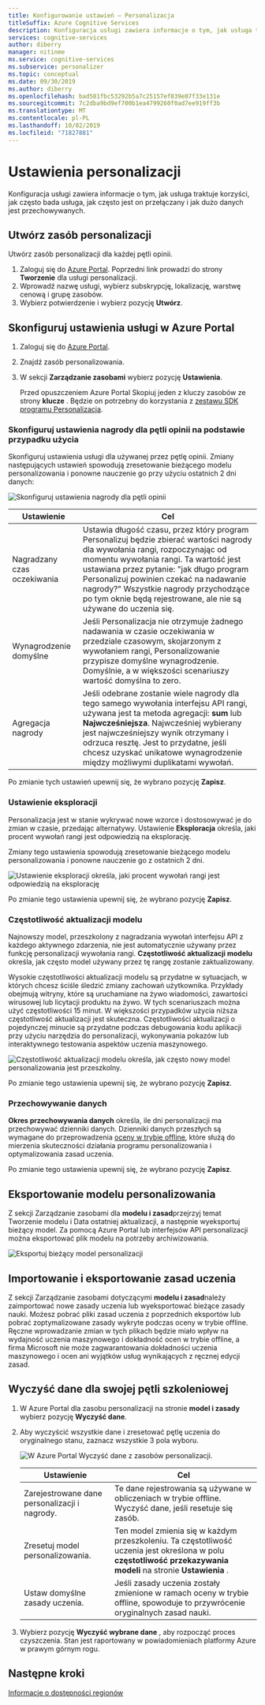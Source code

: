 ```yaml
---
title: Konfigurowanie ustawień — Personalizacja
titleSuffix: Azure Cognitive Services
description: Konfiguracja usługi zawiera informacje o tym, jak usługa traktuje korzyści, jak często bada usługa, jak często jest on przełączany i jak dużo danych jest przechowywanych.
services: cognitive-services
author: diberry
manager: nitinme
ms.service: cognitive-services
ms.subservice: personalizer
ms.topic: conceptual
ms.date: 09/30/2019
ms.author: diberry
ms.openlocfilehash: bad581fbc53292b5a7c25157ef839e07f33e131e
ms.sourcegitcommit: 7c2dba9bd9ef700b1ea4799260f0ad7ee919ff3b
ms.translationtype: MT
ms.contentlocale: pl-PL
ms.lasthandoff: 10/02/2019
ms.locfileid: "71827881"
---
```

# <a name="personalizer-settings"></a>Ustawienia personalizacji

Konfiguracja usługi zawiera informacje o tym, jak usługa traktuje korzyści, jak często bada usługa, jak często jest on przełączany i jak dużo danych jest przechowywanych.

## <a name="create-personalizer-resource"></a>Utwórz zasób personalizacji

Utwórz zasób personalizacji dla każdej pętli opinii. 

1. Zaloguj się do [Azure Portal](https://ms.portal.azure.com/#create/Microsoft.CognitiveServicesPersonalizer). Poprzedni link prowadzi do strony **Tworzenie** dla usługi personalizacji. 
1. Wprowadź nazwę usługi, wybierz subskrypcję, lokalizację, warstwę cenową i grupę zasobów.
1. Wybierz potwierdzenie i wybierz pozycję **Utwórz**.

## <a name="configure-service-settings-in-the-azure-portal"></a>Skonfiguruj ustawienia usługi w Azure Portal

1. Zaloguj się do [Azure Portal](https://ms.portal.azure.com/#create/Microsoft.CognitiveServicesPersonalizer).
1. Znajdź zasób personalizowania. 
1. W sekcji **Zarządzanie zasobami** wybierz pozycję **Ustawienia**.

    Przed opuszczeniem Azure Portal Skopiuj jeden z kluczy zasobów ze strony **klucze** . Będzie on potrzebny do korzystania z [zestawu SDK programu Personalizacja](https://docs.microsoft.com/dotnet/api/microsoft.azure.cognitiveservices.personalizer).

### <a name="configure-reward-settings-for-the-feedback-loop-based-on-use-case"></a>Skonfiguruj ustawienia nagrody dla pętli opinii na podstawie przypadku użycia

Skonfiguruj ustawienia usługi dla używanej przez pętlę opinii. Zmiany następujących ustawień spowodują zresetowanie bieżącego modelu personalizowania i ponowne nauczenie go przy użyciu ostatnich 2 dni danych:

![Skonfiguruj ustawienia nagrody dla pętli opinii](media/settings/configure-model-reward-settings.png)

|Ustawienie|Cel|
|--|--|
|Nagradzany czas oczekiwania|Ustawia długość czasu, przez który program Personalizuj będzie zbierać wartości nagrody dla wywołania rangi, rozpoczynając od momentu wywołania rangi. Ta wartość jest ustawiana przez pytanie: "jak długo program Personalizuj powinien czekać na nadawanie nagrody?" Wszystkie nagrody przychodzące po tym oknie będą rejestrowane, ale nie są używane do uczenia się.|
|Wynagrodzenie domyślne|Jeśli Personalizacja nie otrzymuje żadnego nadawania w czasie oczekiwania w przedziale czasowym, skojarzonym z wywołaniem rangi, Personalizowanie przypisze domyślne wynagrodzenie. Domyślnie, a w większości scenariuszy wartość domyślna to zero.|
|Agregacja nagrody|Jeśli odebrane zostanie wiele nagrody dla tego samego wywołania interfejsu API rangi, używana jest ta metoda agregacji: **sum** lub **Najwcześniejsza**. Najwcześniej wybierany jest najwcześniejszy wynik otrzymany i odrzuca resztę. Jest to przydatne, jeśli chcesz uzyskać unikatowe wynagrodzenie między możliwymi duplikatami wywołań. |

Po zmianie tych ustawień upewnij się, że wybrano pozycję **Zapisz**.

### <a name="exploration-setting"></a>Ustawienie eksploracji 

Personalizacja jest w stanie wykrywać nowe wzorce i dostosowywać je do zmian w czasie, przedając alternatywy. Ustawienie **Eksploracja** określa, jaki procent wywołań rangi jest odpowiedzią na eksplorację. 

Zmiany tego ustawienia spowodują zresetowanie bieżącego modelu personalizowania i ponowne nauczenie go z ostatnich 2 dni.

![Ustawienie eksploracji określa, jaki procent wywołań rangi jest odpowiedzią na eksplorację](media/settings/configure-exploration-setting.png)

Po zmianie tego ustawienia upewnij się, że wybrano pozycję **Zapisz**.

### <a name="model-update-frequency"></a>Częstotliwość aktualizacji modelu

Najnowszy model, przeszkolony z nagradzania wywołań interfejsu API z każdego aktywnego zdarzenia, nie jest automatycznie używany przez funkcję personalizacji wywołania rangi. **Częstotliwość aktualizacji modelu** określa, jak często model używany przez tę rangę zostanie zaktualizowany. 

Wysokie częstotliwości aktualizacji modelu są przydatne w sytuacjach, w których chcesz ściśle śledzić zmiany zachowań użytkownika. Przykłady obejmują witryny, które są uruchamiane na żywo wiadomości, zawartości wirusowej lub licytacji produktu na żywo. W tych scenariuszach można użyć częstotliwości 15 minut. W większości przypadków użycia niższa częstotliwość aktualizacji jest skuteczna. Częstotliwości aktualizacji o pojedynczej minucie są przydatne podczas debugowania kodu aplikacji przy użyciu narzędzia do personalizacji, wykonywania pokazów lub interaktywnego testowania aspektów uczenia maszynowego.

![Częstotliwość aktualizacji modelu określa, jak często nowy model personalizowania jest przeszkolny.](media/settings/configure-model-update-frequency-settings-15-minutes.png)

Po zmianie tego ustawienia upewnij się, że wybrano pozycję **Zapisz**.

### <a name="data-retention"></a>Przechowywanie danych

**Okres przechowywania danych** określa, ile dni personalizacji ma przechowywać dzienniki danych. Dzienniki danych przeszłych są wymagane do przeprowadzenia [oceny w trybie offline](concepts-offline-evaluation.md), które służą do mierzenia skuteczności działania programu personalizowania i optymalizowania zasad uczenia.

Po zmianie tego ustawienia upewnij się, że wybrano pozycję **Zapisz**.

## <a name="export-the-personalizer-model"></a>Eksportowanie modelu personalizowania

Z sekcji Zarządzanie zasobami dla **modelu i zasad**przejrzyj temat Tworzenie modelu i Data ostatniej aktualizacji, a następnie wyeksportuj bieżący model. Za pomocą Azure Portal lub interfejsów API personalizacji można eksportować plik modelu na potrzeby archiwizowania. 

![Eksportuj bieżący model personalizacji](media/settings/export-current-personalizer-model.png)

## <a name="import-and-export-learning-policy"></a>Importowanie i eksportowanie zasad uczenia

Z sekcji Zarządzanie zasobami dotyczącymi **modelu i zasad**należy zaimportować nowe zasady uczenia lub wyeksportować bieżące zasady nauki.
Możesz pobrać pliki zasad uczenia z poprzednich eksportów lub pobrać zoptymalizowane zasady wykryte podczas oceny w trybie offline. Ręczne wprowadzanie zmian w tych plikach będzie miało wpływ na wydajność uczenia maszynowego i dokładność ocen w trybie offline, a firma Microsoft nie może zagwarantowania dokładności uczenia maszynowego i ocen ani wyjątków usług wynikających z ręcznej edycji zasad.

## <a name="clear-data-for-your-learning-loop"></a>Wyczyść dane dla swojej pętli szkoleniowej

1. W Azure Portal dla zasobu personalizacji na stronie **model i zasady** wybierz pozycję **Wyczyść dane**.
1. Aby wyczyścić wszystkie dane i zresetować pętlę uczenia do oryginalnego stanu, zaznacz wszystkie 3 pola wyboru.

    ![W Azure Portal Wyczyść dane z zasobów personalizacji.](./media/settings/clear-data-from-personalizer-resource.png)

    |Ustawienie|Cel|
    |--|--|
    |Zarejestrowane dane personalizacji i nagrody.|Te dane rejestrowania są używane w obliczeniach w trybie offline. Wyczyść dane, jeśli resetuje się zasób.|
    |Zresetuj model personalizowania.|Ten model zmienia się w każdym przeszkoleniu. Ta częstotliwość uczenia jest określona w polu **częstotliwość przekazywania modeli** na stronie **Ustawienia** . |
    |Ustaw domyślne zasady uczenia.|Jeśli zasady uczenia zostały zmienione w ramach oceny w trybie offline, spowoduje to przywrócenie oryginalnych zasad nauki.|

1. Wybierz pozycję **Wyczyść wybrane dane** , aby rozpocząć proces czyszczenia. Stan jest raportowany w powiadomieniach platformy Azure w prawym górnym rogu. 

## <a name="next-steps"></a>Następne kroki

<!--
[How to use the Personalizer container](https://go.microsoft.com/fwlink/?linkid=2083923&clcid=0x409)
-->
[Informacje o dostępności regionów](https://azure.microsoft.com/global-infrastructure/services/?products=cognitive-services)
